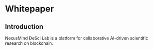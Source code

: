 # Whitepaper
## Introduction
NexusMind DeSci Lab is a platform for collaborative AI-driven scientific research on blockchain.
